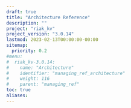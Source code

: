 ```yaml
---
draft: true
title: "Architecture Reference"
description: ""
project: "riak_kv"
project_version: "3.0.14"
lastmod: 2023-02-13T00:00:00-00:00
sitemap:
  priority: 0.2
#menu:
#  riak_kv-3.0.14:
#    name: "Architecture"
#    identifier: "managing_ref_architecture"
#    weight: 116
#    parent: "managing_ref"
toc: true
aliases:
---
```


<!-- TODO: Content -->

